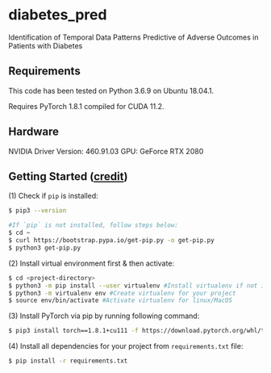 # diabetes_pred
Identification of Temporal Data Patterns Predictive of Adverse Outcomes in Patients with Diabetes

## Requirements

This code has been tested on Python 3.6.9 on Ubuntu 18.04.1.

Requires PyTorch 1.8.1 compiled for CUDA 11.2.

## Hardware

NVIDIA Driver Version: 460.91.03
GPU: GeForce RTX 2080

## Getting Started ([credit](https://gist.github.com/Ravi2712/47f070a6578153d3caee92bb67134963))

(1) Check if `pip` is installed:
```bash
$ pip3 --version

#If `pip` is not installed, follow steps below:
$ cd ~
$ curl https://bootstrap.pypa.io/get-pip.py -o get-pip.py
$ python3 get-pip.py
```

(2) Install virtual environment first & then activate:
```bash
$ cd <project-directory>
$ python3 -m pip install --user virtualenv #Install virtualenv if not installed in your system
$ python3 -m virtualenv env #Create virtualenv for your project
$ source env/bin/activate #Activate virtualenv for linux/MacOS
```

(3) Install PyTorch via pip by running following command:
```bash
$ pip3 install torch==1.8.1+cu111 -f https://download.pytorch.org/whl/torch_stable.html
```

(4) Install all dependencies for your project from `requirements.txt` file:
```bash
$ pip install -r requirements.txt
```